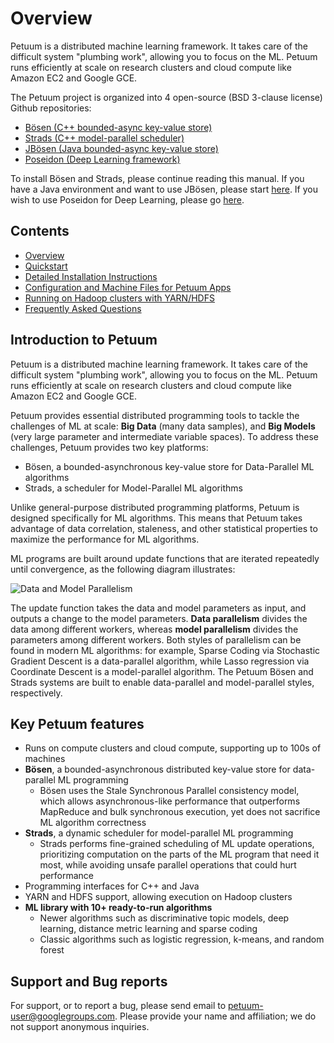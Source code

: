 # Overview

Petuum is a distributed machine learning framework. It takes care of the difficult system "plumbing work", allowing you to focus on the ML. Petuum runs efficiently at scale on research clusters and cloud compute like Amazon EC2 and Google GCE.

The Petuum project is organized into 4 open-source (BSD 3-clause license) Github repositories:
* [Bösen (C++ bounded-async key-value store)](https://github.com/petuum/bosen)
* [Strads (C++ model-parallel scheduler)](https://github.com/petuum/strads)
* [JBösen (Java bounded-async key-value store)](https://github.com/petuum/jbosen)
* [Poseidon (Deep Learning framework)](https://github.com/petuum/poseidon)

To install Bösen and Strads, please continue reading this manual. If you have a Java environment and want to use JBösen, please start [here](https://github.com/petuum/jbosen/wiki). If you wish to use Poseidon for Deep Learning, please go [here](https://github.com/petuum/poseidon/wiki).

## Contents

* [Overview](index.md)
* [Quickstart](quickstart.md)
* [Detailed Installation Instructions](installation.md)
* [Configuration and Machine Files for Petuum Apps](configuration.md)
* [Running on Hadoop clusters with YARN/HDFS](yarn-hdfs.md)
* [Frequently Asked Questions](faq.md)

## Introduction to Petuum

Petuum is a distributed machine learning framework. It takes care of the difficult system "plumbing work", allowing you to focus on the ML. Petuum runs efficiently at scale on research clusters and cloud compute like Amazon EC2 and Google GCE.

Petuum provides essential distributed programming tools to tackle the challenges of ML at scale: **Big Data** (many data samples), and **Big Models** (very large parameter and intermediate variable spaces). To address these challenges, Petuum provides two key platforms:

* Bösen, a bounded-asynchronous key-value store for Data-Parallel ML algorithms
* Strads, a scheduler for Model-Parallel ML algorithms

Unlike general-purpose distributed programming platforms, Petuum is designed specifically for ML algorithms. This means that Petuum takes advantage of data correlation, staleness, and other statistical properties to maximize the performance for ML algorithms.

ML programs are built around update functions that are iterated repeatedly until convergence, as the following diagram illustrates:

![Data and Model Parallelism](http://petuum.org/images/data_model_parallelism.png)

The update function takes the data and model parameters as input, and outputs a change to the model parameters. **Data parallelism** divides the data among different workers, whereas **model parallelism** divides the parameters among different workers. Both styles of parallelism can be found in modern ML algorithms: for example, Sparse Coding via Stochastic Gradient Descent is a data-parallel algorithm, while Lasso regression via Coordinate Descent is a model-parallel algorithm. The Petuum Bösen and Strads systems are built to enable data-parallel and model-parallel styles, respectively.

## Key Petuum features

* Runs on compute clusters and cloud compute, supporting up to 100s of machines
* **Bösen**, a bounded-asynchronous distributed key-value store for data-parallel ML programming
  * Bösen uses the Stale Synchronous Parallel consistency model, which allows asynchronous-like performance that outperforms MapReduce and bulk synchronous execution, yet does not sacrifice ML algorithm correctness
* **Strads**, a dynamic scheduler for model-parallel ML programming
  * Strads performs fine-grained scheduling of ML update operations, prioritizing computation on the parts of the ML program that need it most, while avoiding unsafe parallel operations that could hurt performance
* Programming interfaces for C++ and Java
* YARN and HDFS support, allowing execution on Hadoop clusters
* **ML library with 10+ ready-to-run algorithms**
  * Newer algorithms such as discriminative topic models, deep learning, distance metric learning and sparse coding
  * Classic algorithms such as logistic regression, k-means, and random forest

## Support and Bug reports

For support, or to report a bug, please send email to petuum-user@googlegroups.com. Please provide your name and affiliation; we do not support anonymous inquiries.
